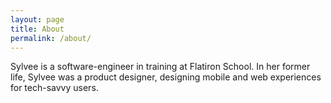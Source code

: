 ```yaml
---
layout: page
title: About
permalink: /about/
---
```


Sylvee is a software-engineer in training at Flatiron School. In her former life, Sylvee was a product designer, designing mobile and web experiences for tech-savvy users.

<!-- This is the base Jekyll theme. You can find out more info about customizing your Jekyll theme, as well as basic Jekyll usage documentation at [jekyllrb.com](https://jekyllrb.com/)

You can find the source code for the Jekyll new theme at:
{% include icon-github.html username="jekyll" %} /
[minima](https://github.com/jekyll/minima)

You can find the source code for Jekyll at
{% include icon-github.html username="jekyll" %} /
[jekyll](https://github.com/jekyll/jekyll) -->
